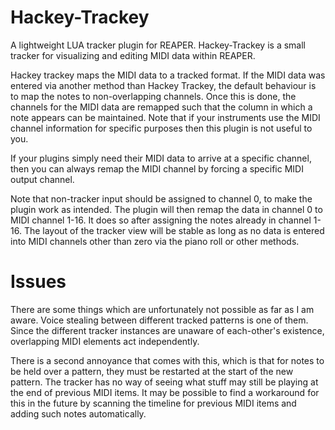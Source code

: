 # Hackey-Trackey

A lightweight LUA tracker plugin for REAPER. Hackey-Trackey is a small tracker 
for visualizing and editing MIDI data within REAPER.

Hackey trackey maps the MIDI data to a tracked format. If the MIDI data was 
entered via another method than Hackey Trackey, the default behaviour is to 
map the notes to non-overlapping channels. Once this is done, the channels for 
the MIDI data are remapped such that the column in which a note appears can be 
maintained. Note that if your instruments use the MIDI channel information for 
specific purposes then this plugin is not useful to you.

If your plugins simply need their MIDI data to arrive at a specific channel, then 
you can always remap the MIDI channel by forcing a specific MIDI output channel.

Note that non-tracker input should be assigned to channel 0, to make the plugin 
work as intended. The plugin will then remap the data in channel 0 to MIDI 
channel 1-16. It does so after assigning the notes already in channel 1-16.
The layout of the tracker view will be stable as long as no data is entered into 
MIDI channels other than zero via the piano roll or other methods.

# Issues
There are some things which are unfortunately not possible as far as I am aware.
Voice stealing between different tracked patterns is one of them. Since the 
different tracker instances are unaware of each-other's existence, overlapping 
MIDI elements act independently.

There is a second annoyance that comes with this, which is that for notes to be 
held over a pattern, they must be restarted at the start of the new pattern. The 
tracker has no way of seeing what stuff may still be playing at the end of previous
MIDI items. It may be possible to find a workaround for this in the future by 
scanning the timeline for previous MIDI items and adding such notes automatically.
